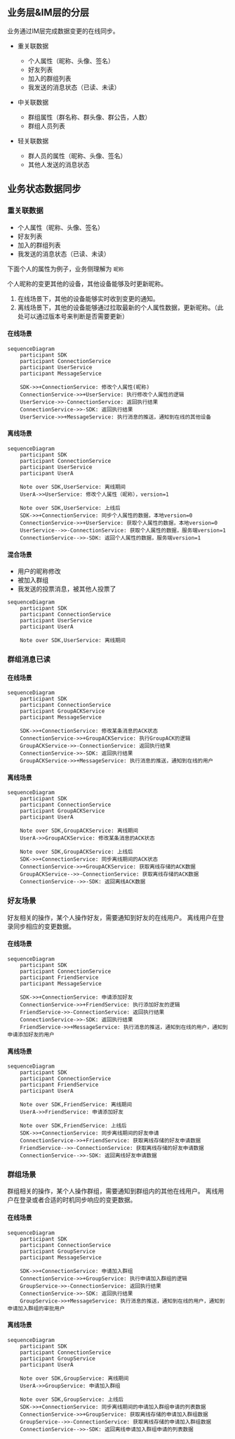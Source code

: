 ## 业务层&IM层的分层

业务通过IM层完成数据变更的在线同步。

- 重关联数据

  - 个人属性（昵称、头像、签名）
  - 好友列表
  - 加入的群组列表
  - 我发送的消息状态（已读、未读）

- 中关联数据

  - 群组属性（群名称、群头像、群公告，人数）
  - 群组人员列表

- 轻关联数据

  - 群人员的属性（昵称、头像、签名）
  - 其他人发送的消息状态

## 业务状态数据同步

### 重关联数据

  - 个人属性（昵称、头像、签名）
  - 好友列表
  - 加入的群组列表
  - 我发送的消息状态（已读、未读）

下面个人的属性为例子，业务侧理解为 ```昵称```

个人昵称的变更其他的设备，其他设备能够及时更新昵称。

1. 在线场景下，其他的设备能够实时收到变更的通知。
2. 离线场景下，其他的设备能够通过拉取最新的个人属性数据，更新昵称。（此处可以通过版本号来判断是否需要更新）

#### 在线场景

```mermaid
sequenceDiagram
    participant SDK
    participant ConnectionService
    participant UserService
    participant MessageService

    SDK->>+ConnectionService: 修改个人属性(昵称)
    ConnectionService->>+UserService: 执行修改个人属性的逻辑
    UserService->>-ConnectionService: 返回执行结果
    ConnectionService->>-SDK: 返回执行结果
    UserService->>+MessageService: 执行消息的推送，通知到在线的其他设备
```

#### 离线场景

```mermaid
sequenceDiagram
    participant SDK
    participant ConnectionService
    participant UserService
    participant UserA

    Note over SDK,UserService: 离线期间
    UserA->>UserService: 修改个人属性（昵称），version=1

    Note over SDK,UserService: 上线后
    SDK->>+ConnectionService: 同步个人属性的数据，本地version=0
    ConnectionService->>+UserService: 获取个人属性的数据，本地version=0
    UserService-->>-ConnectionService: 获取个人属性的数据，服务端version=1
    ConnectionService-->>-SDK: 返回个人属性的数据，服务端version=1
```

#### 混合场景

- 用户的昵称修改
- 被加入群组
- 我发送的投票消息，被其他人投票了

```mermaid
sequenceDiagram
    participant SDK
    participant ConnectionService
    participant UserService
    participant UserA

    Note over SDK,UserService: 离线期间
```

### 群组消息已读

#### 在线场景

```mermaid
sequenceDiagram
    participant SDK
    participant ConnectionService
    participant GroupACKService
    participant MessageService

    SDK->>+ConnectionService: 修改某条消息的ACK状态
    ConnectionService->>+GroupACKService: 执行GroupACK的逻辑
    GroupACKService->>-ConnectionService: 返回执行结果
    ConnectionService->>-SDK: 返回执行结果
    GroupACKService->>+MessageService: 执行消息的推送，通知到在线的用户
```

#### 离线场景

```mermaid
sequenceDiagram
    participant SDK
    participant ConnectionService
    participant GroupACKService
    participant UserA

    Note over SDK,GroupACKService: 离线期间
    UserA->>GroupACKService: 修改某条消息的ACK状态

    Note over SDK,GroupACKService: 上线后
    SDK->>+ConnectionService: 同步离线期间的ACK状态
    ConnectionService->>+GroupACKService: 获取离线存储的ACK数据
    GroupACKService-->>-ConnectionService: 获取离线存储的ACK数据
    ConnectionService-->>-SDK: 返回离线ACK数据
```

### 好友场景

好友相关的操作，某个人操作好友，需要通知到好友的在线用户。
离线用户在登录同步相应的变更数据。

#### 在线场景

```mermaid
sequenceDiagram
    participant SDK
    participant ConnectionService
    participant FriendService
    participant MessageService

    SDK->>+ConnectionService: 申请添加好友
    ConnectionService->>+FriendService: 执行添加好友的逻辑
    FriendService->>-ConnectionService: 返回执行结果
    ConnectionService->>-SDK: 返回执行结果
    FriendService->>+MessageService: 执行消息的推送，通知到在线的用户，通知到申请添加好友的用户
```

#### 离线场景

```mermaid
sequenceDiagram
    participant SDK
    participant ConnectionService
    participant FriendService
    participant UserA

    Note over SDK,FriendService: 离线期间
    UserA->>FriendService: 申请添加好友

    Note over SDK,FriendService: 上线后
    SDK->>+ConnectionService: 同步离线期间的好友申请
    ConnectionService->>+FriendService: 获取离线存储的好友申请数据
    FriendService-->>-ConnectionService: 获取离线存储的好友申请数据
    ConnectionService-->>-SDK: 返回离线好友申请数据
```

### 群组场景

群组相关的操作，某个人操作群组，需要通知到群组内的其他在线用户。
离线用户在登录或者合适的时机同步响应的变更数据。

#### 在线场景

```mermaid
sequenceDiagram
    participant SDK
    participant ConnectionService
    participant GroupService
    participant MessageService

    SDK->>+ConnectionService: 申请加入群组
    ConnectionService->>+GroupService: 执行申请加入群组的逻辑
    GroupService->>-ConnectionService: 返回执行结果
    ConnectionService->>-SDK: 返回执行结果
    GroupService->>+MessageService: 执行消息的推送，通知到在线的用户，通知到申请加入群组的审批用户
```

#### 离线场景

```mermaid
sequenceDiagram
    participant SDK
    participant ConnectionService
    participant GroupService
    participant UserA

    Note over SDK,GroupService: 离线期间
    UserA->>GroupService: 申请加入群组

    Note over SDK,GroupService: 上线后
    SDK->>+ConnectionService: 同步离线期间的申请加入群组申请的列表数据
    ConnectionService->>+GroupService: 获取离线存储的申请加入群组数据
    GroupService-->>-ConnectionService: 获取离线存储的申请加入群组数据
    ConnectionService-->>-SDK: 返回离线申请加入群组申请的列表数据
```

